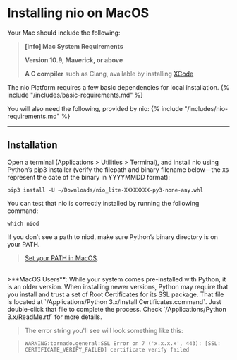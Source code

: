 # Installing nio on <span class="allow-caps">MacOS</span>

Your Mac should include the following:
> **[info] <span class="allow-caps">Mac</span> System Requirements**
>
> **Version 10.9, Maverick, or above**
>
> **A C compiler** such as Clang, available by installing [XCode](https://itunes.apple.com/us/app/xcode/id497799835?mt=12)
>

The nio Platform requires a few basic dependencies for local installation.
{% include "/includes/basic-requirements.md" %}

You will also need the following, provided by nio:
{% include "/includes/nio-requirements.md" %}

---
## Installation

Open a terminal (Applications > Utilities > Terminal), and install nio using Python’s pip3 installer (verify the filepath and binary filename below—the `X`s represent the date of the binary in YYYYMMDD format):
```
pip3 install -U ~/Downloads/nio_lite-XXXXXXXX-py3-none-any.whl
```
You can test that nio is correctly installed by running the following command:
```
which niod
```

If you don’t see a path to niod, make sure Python’s binary directory is on your PATH.

>  [Set your PATH in MacOS](http://osxdaily.com/2014/08/14/add-new-path-to-path-command-line/).

<br>
>**MacOS Users**: While your system comes pre-installed with Python, it is an older version. When installing newer versions, Python may require that you install and trust a set of Root Certificates for its SSL package. That file is located at `/Applications/Python 3.x/Install Certificates.command`. Just double-click that file to complete the process. Check `/Applications/Python 3.x/ReadMe.rtf` for more details.

>The error string you'll see will look something like this:

>```WARNING:tornado.general:SSL Error on 7 ('x.x.x.x', 443): [SSL: CERTIFICATE_VERIFY_FAILED] certificate verify failed```
